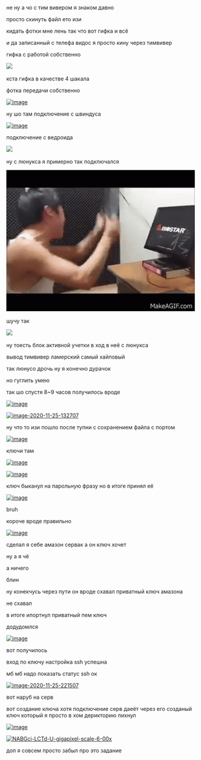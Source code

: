 не ну а чо с тим вивером я знаком давно 


просто скинуть файл ето изи
  
  
кидать фотки мне лень так что вот гифка и всё


и да записанный с телефа видос я просто кину через тимвивер 


гифка с работой собственно

![](Screenrecorde412312.gif)


кста гифка в качестве 4 шакала


фотка передачи собственно 


<a href="https://imgbb.com/"><img src="https://i.ibb.co/zscDypP/image.png" alt="image" border="0"></a>


ну шо там подключение с швиндуса 

<a href="https://ibb.co/QYZv0bv"><img src="https://i.ibb.co/NWX2RV2/image.png" alt="image" border="0"></a>


подключение с ведроида

![](Screenrecorder65345634.gif)


ну с люнукса я примерно так подключался


![](tenor.gif)


шучу так


![](VID2020112403.gif)


ну тоесть блок активной учетки в ход в неё с люнукса 



вывод тимвивер ламерский самый хайповый 



так люнусо дрочь ну я конечно дурачок


но гуглить умею


так шо спустя 8~9 часов получилось вроде

<a href="https://ibb.co/MRQYTYn"><img src="https://i.ibb.co/P507p7x/image.png" alt="image" border="0"></a>



<a href="https://ibb.co/tLZQ0Br"><img src="https://i.ibb.co/9Zwcxn5/image-2020-11-25-132707.png" alt="image-2020-11-25-132707" border="0"></a>


ну что то изи пошло после тупни с сохранением файла с портом 



<a href="https://ibb.co/dg05QJt"><img src="https://i.ibb.co/2N7kjYS/image.png" alt="image" border="0"></a>



ключи там 


<a href="https://imgbb.com/"><img src="https://i.ibb.co/wpnq2d4/image.png" alt="image" border="0"></a>


<a href="https://ibb.co/4MBFL5T"><img src="https://i.ibb.co/hHpgNtW/image.png" alt="image" border="0"></a>


ключ быканул на парольную фразу но в итоге принял её


<a href="https://ibb.co/QNzGgZj"><img src="https://i.ibb.co/85TVCJ4/image.png" alt="image" border="0"></a>


bruh


короче вроде правильно


<a href="https://ibb.co/X7ny45J"><img src="https://i.ibb.co/QPW8cHm/image.png" alt="image" border="0"></a> 

сделал я себе амазон сервак а он ключ хочет

ну а я чё

а ничего

блин


ну конекчусь через пути он вроде схавал приватный ключ амазона


не схавал


в итоге ипортнул приватный пем ключ


додудомлся


<a href="https://ibb.co/wrtFNFK"><img src="https://i.ibb.co/YTgF7Ft/image.png" alt="image" border="0"></a>


вот получилось


вход по ключу настройка ssh успешна


мб мб надо показать статус ssh ок


<a href="https://ibb.co/6BxsCnq"><img src="https://i.ibb.co/xH05TCr/image-2020-11-25-221507.png" alt="image-2020-11-25-221507" border="0"></a>


вот наруб на серв


вот создание ключа хотя подключение серв даеёт через его созданый ключ который я просто в хом дерикторию пихнул 



<a href="https://ibb.co/6XqNMDH"><img src="https://i.ibb.co/jJjHN3y/image.png" alt="image" border="0"></a>


<a href="https://ibb.co/mRLGTgs"><img src="https://i.ibb.co/mRLGTgs/NABGci-LCTd-U-gigapixel-scale-6-00x.jpg" alt="NABGci-LCTd-U-gigapixel-scale-6-00x" border="0"></a>

доп я совсем просто забыл про это задание
